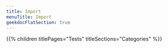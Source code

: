 ```yaml
---
title: Import
menuTitle: Import 
geekdocFlatSection: true
---
```


{{% children titlePages="Tests" titleSections="Categories" %}}